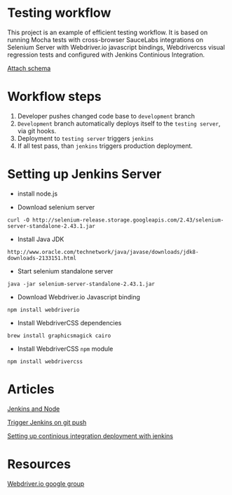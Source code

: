 # Testing workflow 

This project is an example of efficient testing workflow. 
It is based on running Mocha tests with cross-browser SauceLabs integrations on Selenium Server with Webdriver.io javascript bindings, Webdrivercss visual regression tests and configured with Jenkins Continious Integration.

[Attach schema]()

# Workflow steps

1. Developer pushes changed code base to `development` branch
2. `Development` branch automatically deploys itself to the `testing server`, via git hooks.
3. Deployment to `testing server` triggers `jenkins`
4. If all test pass, than `jenkins` triggers production deployment.

# Setting up Jenkins Server 

* install node.js  

* Download selenium server

`curl -O http://selenium-release.storage.googleapis.com/2.43/selenium-server-standalone-2.43.1.jar`


* Install Java JDK

`http://www.oracle.com/technetwork/java/javase/downloads/jdk8-downloads-2133151.html`


* Start selenium standalone server

`java -jar selenium-server-standalone-2.43.1.jar`


* Download Webdriver.io Javascript binding

`npm install webdriverio`

* Install WebdriverCSS dependencies

`brew install graphicsmagick cairo`


* Install WebdriverCSS `npm` module

`npm install webdrivercss`


# Articles

[Jenkins and Node](https://blog.dylants.com/2013/06/21/jenkins-and-node/)

[Trigger Jenkins on git push](http://stackoverflow.com/questions/5784329/how-can-i-make-jenkins-ci-with-git-trigger-on-pushes-to-master)

[Setting up continious integration deployment with jenkins](http://code.tutsplus.com/tutorials/setting-up-continuous-integration-continuous-deployment-with-jenkins--cms-21511)

# Resources

[Webdriver.io google group](https://groups.google.com/forum/#!forum/webdriverio)
